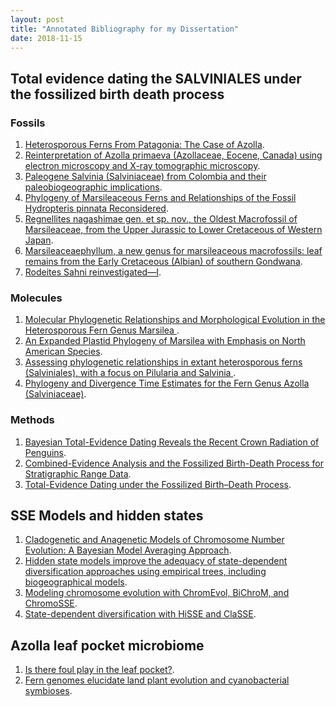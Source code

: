 ```yaml
---
layout: post
title: "Annotated Bibliography for my Dissertation"
date: 2018-11-15
---
```


## Total evidence dating the SALVINIALES under the fossilized birth death process

### Fossils
1. [Heterosporous Ferns From Patagonia: The Case of Azolla](https://www.sciencedirect.com/science/article/pii/B9780128130124000152).
2. [Reinterpretation of Azolla primaeva (Azollaceae, Eocene, Canada) using electron microscopy and X-ray tomographic microscopy](https://www.sciencedirect.com/science/article/pii/S0034666716302019).
3. [Paleogene Salvinia (Salviniaceae) from Colombia and their paleobiogeographic implications](https://www.researchgate.net/profile/Camila_Martinez/publication/317641664_Paleogene_Salvinia_Salviniaceae_from_Colombia_and_their_paleobiogeographic_implications/links/59cba6300f7e9bbfdc3b68b7/Paleogene-Salvinia-Salviniaceae-from-Colombia-and-their-paleobiogeographic-implications.pdf).
4. [Phylogeny of Marsileaceous Ferns and Relationships of the Fossil Hydropteris pinnata Reconsidered](https://www.researchgate.net/profile/Kathleen_Pryer/publication/12794934_Phylogeny_of_Marsileaceous_Ferns_and_Relationships_of_the_Fossil_Hydropteris_pinnata_Reconsidered/links/54200d990cf2218008d437a3/Phylogeny-of-Marsileaceous-Ferns-and-Relationships-of-the-Fossil-Hydropteris-pinnata-Reconsidered.pdf).
5. [Regnellites nagashimae gen. et sp. nov., the Oldest Macrofossil of Marsileaceae, from the Upper Jurassic to Lower Cretaceous of Western Japan](https://www.jstor.org/stable/pdf/10.1086/342036.pdf?casa_token=IX4Ub4WbnBcAAAAA:lKj3JQ_AKV_lu7J3a17gPFPpG_3vc8AL3YfkV-XirrjbyOMtzBnQlmR5PWm7UgAXEj51XJjwMloqsum4zaDFc6Ja9j1ezU9XHUk_xGKoIjTY-53QHLI).
6. [Marsileaceaephyllum, a new genus for marsileaceous macrofossils: leaf remains from the Early Cretaceous (Albian) of southern Gondwana](https://link.springer.com/content/pdf/10.1007/s00606-006-0497-7.pdf).
7. [Rodeites Sahni reinvestigated—I](https://academic.oup.com/botlinnean/article-abstract/65/1/109/2725826?redirectedFrom=PDF).

### Molecules
1. [Molecular Phylogenetic Relationships and Morphological Evolution in the Heterosporous Fern Genus Marsilea
](https://www.ingentaconnect.com/content/aspt/sb/2007/00000032/00000001/art00004?crawler=true&casa_token=nmY7M9d4ux8AAAAA:_O8BYD1uS5jd1WCBYSJmAYC7LXkgHybiKNped4fP2UGZXhirOlnj_juKmbDEEz2XxPOhYeGhyit0fmE).
2. [An Expanded Plastid Phylogeny of Marsilea with Emphasis on North American Species](https://www.jstor.org/stable/pdf/23250764.pdf?casa_token=d0B0Ql62KswAAAAA:LeMK8k39v65BmubRvGVwImCmZ1Vv-7uN2OlyafP3qSxlyxsTd6_bW3vBWvsbZ3VWN5UI5WnoZKce9DlB7L7Jaya45sMmCfQJiuoL9vTTDc039r0s4ho).
3. [Assessing phylogenetic relationships in extant heterosporous ferns (Salviniales), with a focus on Pilularia and Salvinia ](https://academic.oup.com/botlinnean/article/157/4/673/2418245).
4. [Phylogeny and Divergence Time Estimates for the Fern Genus Azolla (Salviniaceae)](https://www.jstor.org/stable/pdf/10.1086/519007.pdf?casa_token=gLMlNRVY8rYAAAAA:bwbUMg0if7-QcWVNCDO-71E1I3br3qz9fUqEgzlaN5JiJEoTtvkLm4zd26J0sQeVO49RCYFYyKsIItOSxiSvBKu7h0n2VY8b2I8MOwxeKzLefGPBAks).

### Methods
1. [Bayesian Total-Evidence Dating Reveals the Recent Crown Radiation of Penguins](https://academic.oup.com/sysbio/article/66/1/57/2670056).
2. [Combined-Evidence Analysis and the Fossilized Birth-Death Process for Stratigraphic Range Data](https://revbayes.github.io/tutorials/fbd/).
3. [Total-Evidence Dating under the Fossilized Birth–Death Process](https://academic.oup.com/sysbio/article/65/2/228/2427164).

## SSE Models and hidden states

1. [Cladogenetic and Anagenetic Models of Chromosome Number Evolution: A Bayesian Model Averaging Approach](https://www.biorxiv.org/content/biorxiv/early/2017/03/31/086629.full.pdf).
2. [Hidden state models improve the adequacy of state-dependent diversification approaches using empirical trees, including biogeographical models](https://www.biorxiv.org/content/biorxiv/early/2018/04/17/302729.full.pdf).
3. [Modeling chromosome evolution with ChromEvol, BiChroM, and ChromoSSE](https://revbayes.github.io/tutorials/chromo/).
4. [State-dependent diversification with HiSSE and ClaSSE](https://revbayes.github.io/tutorials/sse/other-sse.html).

## Azolla leaf pocket microbiome

1. [Is there foul play in the leaf pocket?](https://nph.onlinelibrary.wiley.com/doi/pdf/10.1111/nph.14843).
2. [Fern genomes elucidate land plant evolution and cyanobacterial symbioses](https://www.nature.com/articles/s41477-018-0188-8).
 
